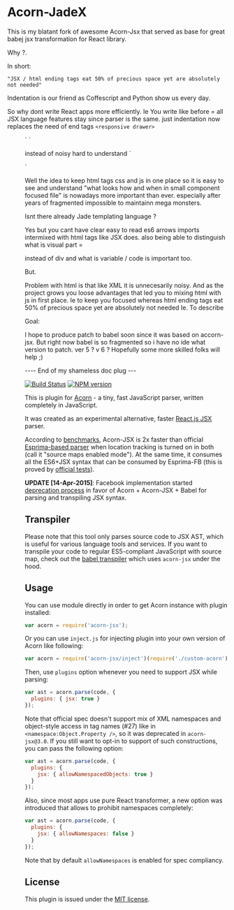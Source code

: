 # Acorn-JadeX

This is my blatant fork of awesome Acorn-Jsx that served as base for great babej jsx transformation for React library.

Why ?.

In short:

	"JSX / html ending tags eat 50% of precious space yet are absolutely not needed"

Indentation is our friend as Coffescript and Python show us every day.

So why dont write React apps more efficiently. Ie
You write like before = all JSX language features stay since parser is the same. 
just indentation now replaces the need of end tags
`
  <responsive drawer>
`
   <menu>
    <menuitem1>
    <menuitem2>
    <menuitem3>
`
   <content>
    <page1>
    <page2>    
    <page3>
`

instead of noisy hard to understand
`
  <responsive drawer>
   <menu>
    <menuitem1>
    </menuitem1>
    <menuitem2>
    </menuitem2>
    <menuitem3>
    </menuitem3>
   </menu>
   <content>
    <page1>
    </page1>
    <page2>    
    </page2>
    <page3>
    </page3>
   </content>
  </responsive drawer>
`

Well the idea to keep html tags css and js in one place so it is 
easy to see and understand "what looks how and when in small component focused file" is nowadays more important than ever.
especially after years of fragmented impossible to maintainn mega monsters. 

Isnt there already Jade templating language ?

Yes but you cant have clear easy to read es6 arrows imports intermixed with html tags like JSX does.
also being able to distinguish what is visual part = <div> instead of div and what is variable / code is important too.

But.

Problem with html is that like XML it is unnecesarily noisy. And as the project grows you loose advantages that led you
to mixing html with js in first place. Ie to keep you focused whereas html ending tags eat 50% of precious space yet are absolutely not needed
Ie. To describe 

Goal:

I hope to produce patch to babel soon since it was based on accorn-jsx.
But right now babel is so fragmented so i have no ide what version to patch. ver 5 ? v 6 ?
Hopefully some more skilled folks will help ;)


---- End of my shameless doc plug ---

[![Build Status](https://travis-ci.org/RReverser/acorn-jsx.svg?branch=master)](https://travis-ci.org/RReverser/acorn-jsx)
[![NPM version](https://img.shields.io/npm/v/acorn-jsx.svg)](https://www.npmjs.org/package/acorn-jsx)

This is plugin for [Acorn](http://marijnhaverbeke.nl/acorn/) - a tiny, fast JavaScript parser, written completely in JavaScript.

It was created as an experimental alternative, faster [React.js JSX](http://facebook.github.io/react/docs/jsx-in-depth.html) parser.

According to [benchmarks](https://github.com/RReverser/acorn-jsx/blob/master/test/bench.html), Acorn-JSX is 2x faster than official [Esprima-based parser](https://github.com/facebook/esprima) when location tracking is turned on in both (call it "source maps enabled mode"). At the same time, it consumes all the ES6+JSX syntax that can be consumed by Esprima-FB (this is proved by [official tests](https://github.com/RReverser/acorn-jsx/blob/master/test/tests-jsx.js)).

**UPDATE [14-Apr-2015]**: Facebook implementation started [deprecation process](https://github.com/facebook/esprima/issues/111) in favor of Acorn + Acorn-JSX + Babel for parsing and transpiling JSX syntax.

## Transpiler

Please note that this tool only parses source code to JSX AST, which is useful for various language tools and services. If you want to transpile your code to regular ES5-compliant JavaScript with source map, check out the [babel transpiler](https://babeljs.io/) which uses `acorn-jsx` under the hood.

## Usage

You can use module directly in order to get Acorn instance with plugin installed:

```javascript
var acorn = require('acorn-jsx');
```

Or you can use `inject.js` for injecting plugin into your own version of Acorn like following:

```javascript
var acorn = require('acorn-jsx/inject')(require('./custom-acorn'));
```

Then, use `plugins` option whenever you need to support JSX while parsing:

```javascript
var ast = acorn.parse(code, {
  plugins: { jsx: true }
});
```

Note that official spec doesn't support mix of XML namespaces and object-style access in tag names (#27) like in `<namespace:Object.Property />`, so it was deprecated in `acorn-jsx@3.0`. If you still want to opt-in to support of such constructions, you can pass the following option:

```javascript
var ast = acorn.parse(code, {
  plugins: {
    jsx: { allowNamespacedObjects: true }
  }
});
```

Also, since most apps use pure React transformer, a new option was introduced that allows to prohibit namespaces completely:

```javascript
var ast = acorn.parse(code, {
  plugins: {
    jsx: { allowNamespaces: false }
  }
});
```

Note that by default `allowNamespaces` is enabled for spec compliancy.

## License

This plugin is issued under the [MIT license](./LICENSE).
